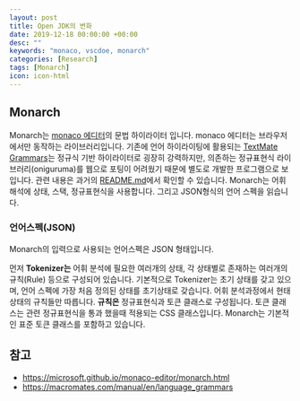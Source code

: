```yaml
---
layout: post
title: Open JDK의 변화
date: 2019-12-18 00:00:00 +00:00
desc: ""
keywords: "monaco, vscdoe, monarch"
categories: [Research]
tags: [Monarch]
icon: icon-html
---
```


## Monarch

Monarch는 [monaco 에디터](https://microsoft.github.io/monaco-editor/index.html)의 문법 하이라이터 입니다. monaco 에디터는 브라우저에서만 동작하는 라이브러리입니다.
기존에 언어 하이라이팅에 활용되는 [TextMate Grammars](https://macromates.com/manual/en/language_grammars)는 정규식 기반 하이라이터로 굉장히 강력하지만, 의존하는 정규표현식 라이브러리(oniguruma)를 웹으로 포팅이 어려웠기 때문에 별도로 개발한 프로그램으로 보입니다.
관련 내용은 과거의 [README.md](https://github.com/microsoft/monaco-editor/blob/ded449e13ee5e3e5ed3c6642a045877f62bdd401/README.md)에서 확인할 수 있습니다. Monarch는 어휘 해석에 상태, 스택, 정규표현식을 사용합니다. 그리고 JSON형식의 언어 스펙을 읽습니다.

### 언어스펙(JSON)

Monarch의 입력으로 사용되는 언어스펙은 JSON 형태입니다.

먼저 **Tokenizer는** 어휘 분석에 필요한 여러개의 상태, 각 상태별로 존재하는 여러개의 규칙(Rule) 등으로 구성되어 있습니다. 기본적으로 Tokenizer는 초기 상태를 갖고 있으며, 언어 스펙에 가장 처음 정의된 상태를 초기상태로 갖습니다. 
어휘 분석과정에서 현태 상태의 규칙들만 따릅니다. **규칙은** 정규표현식과 토큰 클래스로 구성됩니다. 토큰 클래스는 관련 정규표현식을 통과 했을때 적용되는 CSS 클래스입니다. Monarch는 기본적인 표준 토큰 클래스를 포함하고 있습니다.



## 참고

- https://microsoft.github.io/monaco-editor/monarch.html
- https://macromates.com/manual/en/language_grammars